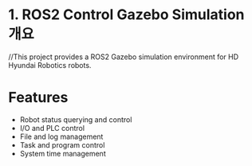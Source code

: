 # 1. ROS2 Control Gazebo Simulation 개요

//This project provides a ROS2 Gazebo simulation environment for HD Hyundai Robotics robots.

# Features

- Robot status querying and control
- I/O and PLC control
- File and log management
- Task and program control
- System time management
